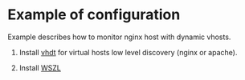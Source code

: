 # Example of configuration

Example describes how to monitor nginx host with dynamic vhosts.

1. Install [vhdt](https://github.com/lebe-dev/vhost-discovery-tool) for virtual hosts low level discovery (nginx or apache).

2. Install [WSZL](INSTALL.md)
